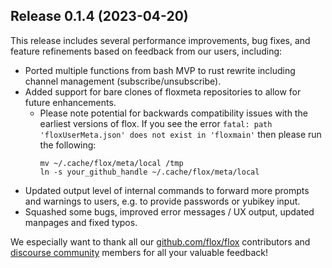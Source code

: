 ## Release 0.1.4 (2023-04-20)

This release includes several performance improvements, bug fixes, and feature refinements based on feedback from our users, including:

- Ported multiple functions from bash MVP to rust rewrite including channel management (subscribe/unsubscribe).
- Added support for bare clones of floxmeta repositories to allow for future enhancements.
    - Please note potential for backwards compatibility issues with the earliest versions of flox.
      If you see the error `fatal: path 'floxUserMeta.json' does not exist in 'floxmain'` then please run the following:
      ```
      mv ~/.cache/flox/meta/local /tmp
      ln -s your_github_handle ~/.cache/flox/meta/local
      ```
- Updated output level of internal commands to forward more prompts and warnings to users, e.g. to provide passwords or yubikey input.
- Squashed some bugs, improved error messages / UX output, updated manpages and fixed typos.

We especially want to thank all our <a href="https://github.com/flox/flox">github.com/flox/flox</a> contributors and <a href="https://discourse.floxdev.com">discourse community</a> members for all your valuable feedback!
